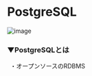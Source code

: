 # PostgreSQL
![image](https://user-images.githubusercontent.com/81621944/209660717-5f0ccfb2-5b33-4591-b766-1acfecedec0f.png)

### ▼PostgreSQLとは<br>
&ensp;・オープンソースのRDBMS<br>
<br>
